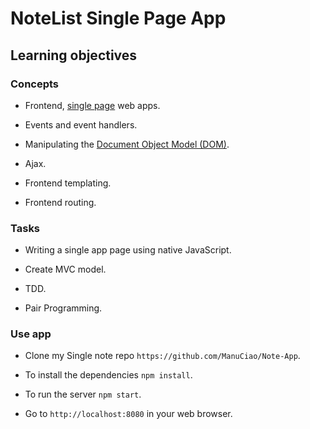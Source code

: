 # NoteList Single Page App

## Learning objectives

### Concepts

- Frontend, [single page](https://msdn.microsoft.com/en-gb/magazine/dn463786.aspx) web apps.

- Events and event handlers.

- Manipulating the [Document Object Model (DOM)](https://developer.mozilla.org/en-US/docs/Web/API/Document_Object_Model/Introduction).

- Ajax.

- Frontend templating.

- Frontend routing.

### Tasks

- Writing a single app page using native JavaScript.

- Create MVC model.

- TDD.

- Pair Programming.

### Use app

- Clone my Single note repo ``` https://github.com/ManuCiao/Note-App ```.

- To install the dependencies ```npm install```.

- To run the server ```npm start```.

- Go to ``` http://localhost:8080 ``` in your web browser.
